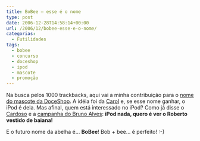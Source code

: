 ```yaml
---
title: BoBee – esse é o nome
type: post
date: 2006-12-28T14:58:14+00:00
url: /2006/12/bobee-esse-e-o-nome/
categorias:
  - Futilidades
tags:
  - bobee
  - concurso
  - doceshop
  - ipod
  - mascote
  - promoção
---
```


Na busca pelos 1000 trackbacks, aqui vai a minha contribuição para o [nome do mascote da DoceShop][1]. A idéia foi da [Carol][2] e, se esse nome ganhar, o iPod é dela. Mas afinal, quem está interessado no iPod? Como já disse o [Cardoso][3] e a [campanha do Bruno Alves][4]: **iPod nada, quero é ver o Roberto vestido de baiana!**

E o futuro nome da abelha é… **BoBee**! Bob + bee… é perfeito! :-)

[1]: http://www.doceshop.com.br/blog/?p=135
[2]: http://malvicioso.com/
[3]: http://www.contraditorium.com/2006/12/25/rapadura-doce-mas-no-mole-no/
[4]: http://www.brpoint.net/arquivo/blogs/um-blog-corporativo-de-verdade.html
